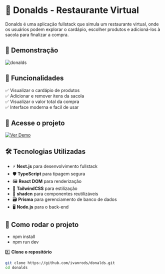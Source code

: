 # 🍔 Donalds - Restaurante Virtual  

Donalds é uma aplicação fullstack que simula um restaurante virtual, onde os usuários podem explorar o cardápio, escolher produtos e adicioná-los à sacola para finalizar a compra.  

## 🎨 Demonstração  

![donalds](https://github.com/user-attachments/assets/f2111dd0-0a3f-425b-9daa-a90de9e47af1)


## 🚀 Funcionalidades  

✅ Visualizar o cardápio de produtos  
✅ Adicionar e remover itens da sacola  
✅ Visualizar o valor total da compra  
✅ Interface moderna e facil de usar

## 🔗 Acesse o projeto  

[![Ver Demo](https://img.shields.io/badge/Demo-Ao%20vivo-blue?style=for-the-badge&logo=vercel)](https://donalds-nine.vercel.app/fsw-donalds)  

## 🛠️ Tecnologias Utilizadas  

- ⚡ **Next.js** para desenvolvimento fullstack  
- 🛡️ **TypeScript** para tipagem segura  
- 🖼️ **React DOM** para renderização  
- 🎨 **TailwindCSS** para estilização  
- 🧱 **shadcn** para componentes reutilizáveis  
- 🗃️ **Prisma** para gerenciamento de banco de dados  
- 🖥️ **Node.js** para o back-end  

## 📂 Como rodar o projeto  

- npm install
- npm run dev

1️⃣ **Clone o repositório**  
```bash
git clone https://github.com/ivanrods/donalds.git
cd donalds
